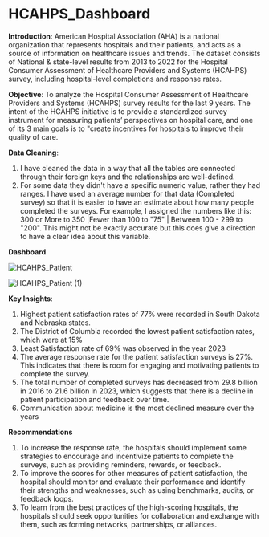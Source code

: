 # HCAHPS_Dashboard

**Introduction**: American Hospital Association (AHA) is a national organization that represents hospitals and their patients, and acts as a source of information on healthcare issues and trends. The dataset consists of National & state-level results from 2013 to 2022 for the Hospital Consumer Assessment of Healthcare Providers and Systems (HCAHPS) survey, including hospital-level completions and response rates.

**Objective**: To analyze the Hospital Consumer Assessment of Healthcare Providers and Systems (HCAHPS) survey results for the last 9 years. The intent of the HCAHPS initiative is to provide a standardized survey instrument for measuring patients’ perspectives on hospital care, and one of its 3 main goals is to "create incentives for hospitals to improve their quality of care.

**Data Cleaning**:
1. I have cleaned the data in a way that all the tables are connected through their foreign keys and the relationships are well-defined.
2. For some data they didn't have a specific numeric value, rather they had ranges. I have used an average number for that data (Completed survey) so that it is easier to have an estimate about how many people completed the surveys. For example, I assigned the numbers like this: 300 or More to 350 |Fewer than 100 to "75" | Between 100 - 299 to "200". This might not be exactly accurate but this does give a direction to have a clear idea about this variable.

**Dashboard**

![HCAHPS_Patient](https://github.com/Anish127/HCAHPS_Dashboard/assets/77845356/64cc2be8-b835-4de9-8b6d-40a320fb456c)

![HCAHPS_Patient (1)](https://github.com/Anish127/HCAHPS_Dashboard/assets/77845356/d3c8dad3-37d9-4982-b539-4d372eceb517)



**Key Insights**:

 1. Highest patient satisfaction rates of 77% were recorded in South Dakota and Nebraska states.
 2. The District of Columbia recorded the lowest patient satisfaction rates, which were at 15%
 3. Least Satisfaction rate of 69% was observed in the year 2023
 4. The average response rate for the patient satisfaction surveys is 27%. This indicates that there is room for engaging and motivating patients to complete the survey. 
 5. The total number of completed surveys has decreased from 29.8 billion in 2016 to 21.6 billion in 2023, which suggests that there is a decline in patient participation and feedback 
    over time.
 6. Communication about medicine is the most declined measure over the years


**Recommendations**

1. To increase the response rate, the hospitals should implement some strategies to encourage and incentivize patients to complete the surveys, such as providing reminders, rewards, or 
   feedback.
2. To improve the scores for other measures of patient satisfaction, the hospital should monitor and evaluate their performance and identify their strengths and weaknesses, such as 
   using benchmarks, audits, or feedback loops.
3. To learn from the best practices of the high-scoring hospitals, the hospitals should seek opportunities for collaboration and exchange with them, such as forming networks, 
   partnerships, or alliances.
